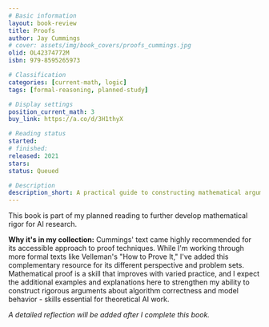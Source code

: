 ```yaml
---
# Basic information
layout: book-review
title: Proofs
author: Jay Cummings
# cover: assets/img/book_covers/proofs_cummings.jpg
olid: OL42374772M
isbn: 979-8595265973

# Classification
categories: [current-math, logic]
tags: [formal-reasoning, planned-study]

# Display settings
position_current_math: 3
buy_link: https://a.co/d/3H1thyX

# Reading status
started:
# finished:
released: 2021
stars:
status: Queued

# Description
description_short: A practical guide to constructing mathematical arguments with clarity and precision.
---
```


This book is part of my planned reading to further develop mathematical rigor for AI research.

**Why it's in my collection:** Cummings' text came highly recommended for its accessible approach to proof techniques. While I'm working through more formal texts like Velleman's "How to Prove It," I've added this complementary resource for its different perspective and problem sets. Mathematical proof is a skill that improves with varied practice, and I expect the additional examples and explanations here to strengthen my ability to construct rigorous arguments about algorithm correctness and model behavior - skills essential for theoretical AI work.

_A detailed reflection will be added after I complete this book._

